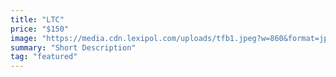 ```yaml
---
title: "LTC"
price: "$150"
image: "https://media.cdn.lexipol.com/uploads/tfb1.jpeg?w=860&format=jpg&quality=87"
summary: "Short Description"
tag: "featured"
---
```



<!--stackedit_data:
eyJoaXN0b3J5IjpbLTQyMDIzMTEzOSwtMzM2NzEyNzIxXX0=
-->